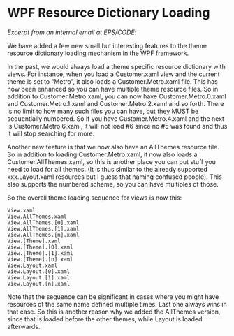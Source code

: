 ﻿# WPF Resource Dictionary Loading

_Excerpt from an internal email at EPS/CODE_:

We have added a few new small but interesting features to the theme resource dictionary loading mechanism in the WPF framework.

In the past, we would always load a theme specific resource dictionary with views. For instance, when you load a Customer.xaml view and the current theme is set to “Metro”, it also loads a Customer.Metro.xaml file. This has now been enhanced so you can have multiple theme resource files. So in addition to Customer.Metro.xaml, you can now have Customer.Metro.0.xaml and Customer.Metro.1.xaml and Customer.Metro.2.xaml and so forth. There is no limit to how many such files you can have, but they MUST be sequentially numbered. So if you have Customer.Metro.4.xaml and the next is Customer.Metro.6.xaml, it will not load #6 since no #5 was found and thus it will stop searching for more.

Another new feature is that we now also have an AllThemes resource file. So in addition to loading Customer.Metro.xaml, it now also loads a Customer.AllThemes.xaml, so this is another place you can put stuff you need to load for all themes. (It is thus similar to the already supported xxx.Layout.xaml resources but I guess that naming confused people). This also supports the numbered scheme, so you can have multiples of those.

So the overall theme loading sequence for views is now this:

```raw
View.xaml
View.AllThemes.xaml
View.AllThemes.[0].xaml
View.AllThemes.[1].xaml
View.AllThemes.[n].xaml
View.[Theme].xaml
View.[Theme].[0].xaml
View.[Theme].[1].xaml
View.[Theme].[n].xaml
View.Layout.xaml
View.Layout.[0].xaml
View.Layout.[1].xaml
View.Layout.[n].xaml
```

Note that the sequence can be significant in cases where you might have resources of the same name defined multiple times. Last one always wins in that case. So this is another reason why we added the AllThemes version, since that is loaded before the other themes, while Layout is loaded afterwards.
